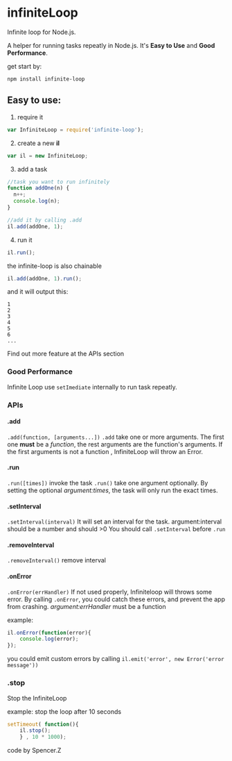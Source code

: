 infiniteLoop
============

Infinite loop for Node.js.

A helper for running tasks repeatly in Node.js. It's **Easy to Use** and **Good Performance**.

get start by:

```
npm install infinite-loop
```

## Easy to use:

1. require it

```javascript
var InfiniteLoop = require('infinite-loop');
```

2. create a new **il**

```javascript
var il = new InfiniteLoop;
```

3. add a task

```javascript
//task you want to run infinitely
function addOne(n) {
  n++;
  console.log(n);
}

//add it by calling .add
il.add(addOne, 1);
```

4. run it

```javascript
il.run();
```

the infinite-loop is also chainable

```javascript
il.add(addOne, 1).run();
```
and it will output this:

```
1
2
3
4
5
6
...
```

Find out more feature at the APIs section

### Good Performance

Infinite Loop use `setImediate` internally to run task repeatly.

### APIs

#### .add
`.add(function, [arguments...])`
`.add` take one or more arguments.
The first one **must** be a *function*, the rest arguments are the function's arguments.
If the first arguments is not a function , InfiniteLoop will throw an Error.

#### .run
`.run([times])`
invoke the task
`.run()` take one argument optionally. By setting the optional *argument:times*, the task will only run the exact times.

#### .setInterval
`.setInterval(interval)`
It will set an interval for the task.
argument:interval should be a number and should >0
You should call `.setInterval` before `.run`

#### .removeInterval
`.removeInterval()`
remove interval

#### .onError
`.onError(errHandler)`
If not used properly, Infiniteloop will throws some error. By calling `.onError`, you could catch these errors, and prevent the app from crashing.
*argument:errHandler* must be a function

example:
```javascript
il.onError(function(error){
    console.log(error);
});
```

you could emit custom errors by calling `il.emit('error', new Error('error message'))`

### .stop
Stop the InfiniteLoop

example: stop the loop after 10 seconds
```javascript
setTimeout( function(){
    il.stop();
    } , 10 * 1000);
```



code by Spencer.Z